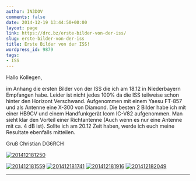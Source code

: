 ```yaml
---
author: IN3DOV
comments: false
date: 2014-12-19 13:44:50+00:00
layout: page
link: https://drc.bz/erste-bilder-von-der-iss/
slug: erste-bilder-von-der-iss
title: Erste Bilder von der ISS!
wordpress_id: 9879
tags:
- ISS
---
```


Hallo Kollegen,

im Anhang die ersten Bilder von der ISS die ich am 18.12 in Niederbayern Empfangen habe. Leider ist nicht jedes 100% da die ISS teilweise schon hinter den Horizont Verschwand. Aufgenommen mit einem Yaesu FT-857 und als Antenne eine X-300 von Diamond.
Die besten 2 Bilder habe ich mit einer HB9CV und einem Handfunkgerät Icom IC-V82 aufgenommen.
Man sieht klar den Vorteil einer Richtantenne (Auch wenn es nur eine Antenne mit ca. 4 dB ist).
Sollte ich am 20.12 Zeit haben, werde ich euch meine Resultate ebenfalls mitteilen.

Gruß
Christian
DG6RCH



[![201412181250](https://drc.bz/wp-content/uploads/2014/12/201412181250.jpg)](https://drc.bz/wp-content/uploads/2014/12/201412181250.jpg)

[![201412181559](https://drc.bz/wp-content/uploads/2014/12/201412181559.jpg)](https://drc.bz/wp-content/uploads/2014/12/201412181559.jpg) [![201412181741](https://drc.bz/wp-content/uploads/2014/12/201412181741.jpg)](https://drc.bz/wp-content/uploads/2014/12/201412181741.jpg) [![201412181916](https://drc.bz/wp-content/uploads/2014/12/201412181916.jpg)](https://drc.bz/wp-content/uploads/2014/12/201412181916.jpg) [![201412182049](https://drc.bz/wp-content/uploads/2014/12/201412182049.jpg)](https://drc.bz/wp-content/uploads/2014/12/201412182049.jpg)







****
